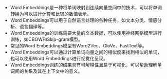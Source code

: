 - Word Embeddings是一种将单词映射到连续向量空间中的技术，可以将单词转换为可以进行计算和比较的数值表示。
- Word Embeddings可以用于自然语言处理的各种任务，如文本分类、情感分析、语言翻译等。
- Word Embeddings的训练需要大量的文本数据，可以使用神经网络模型进行训练，如CBOW和Skip-gram模型。
- 常见的Word Embeddings模型有Word2Vec、GloVe、FastText等。
- Word Embeddings可以通过计算单词向量之间的相似度来找到相似的单词，也可以使用Word Embeddings进行视觉化呈现。
- Word Embeddings训练的结果具有可解释性且易于可视化，可以帮助理解单词间的关系及其在上下文中的意义。